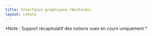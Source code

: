 ```yaml
---
title: Interfaces graphiques (WinForms)
layout: csharp
---
```


*Note : Support récapitulatif des notions vues en cours uniquement *
